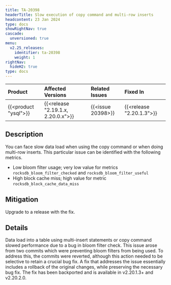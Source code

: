 ```yaml
---
title: TA-20398
headerTitle: Slow execution of copy command and multi-row inserts
headcontent: 23 Jan 2024
type: docs
showRightNav: true
cascade:
  unversioned: true
menu:
  v2.25_releases:
    identifier: ta-20398
    weight: 1
rightNav:
  hideH2: true
type: docs
---
```


|          Product           |  Affected Versions  |  Related Issues   | Fixed In |
| :------------------------- | :------------------ | :---------------- | :------- |
| {{<product "ysql">}}       | {{<release "2.19.1.x, 2.20.0.x">}} | {{<issue 20398>}} | {{<release "2.20.1.3">}}      |

## Description

You can face slow data load when using the copy command or when doing multi-row inserts. This particular issue can be identified with the following metrics.

- Low bloom filter usage; very low value for metrics `rocksdb_bloom_filter_checked` and `rocksdb_bloom_filter_useful`
- High block cache miss;  high value for metric `rocksdb_block_cache_data_miss`

## Mitigation

Upgrade to a release with the fix.

## Details

Data load into a table using multi-insert statements or copy command slowed performance due to a bug in bloom filter check. This issue arose from two commits which were preventing bloom filters from being used. To address this, the commits were reverted, although this action needed to be selective to retain a crucial bug fix. A fix that addresses the issue essentially includes a rollback of the original changes, while preserving the necessary bug fix. The fix has been backported and is available in v2.20.1.3+ and v2.20.2.0.
